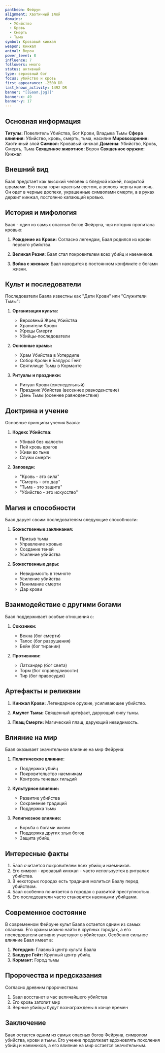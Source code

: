 ```yaml
---
pantheon: Фейрун
alignment: Хаотичный злой
domains:
  - Убийство
  - Кровь
  - Смерть
  - Тьма
symbol: Кровавый кинжал
weapon: Кинжал
animal: Ворон
power_level: 8
influence: 7
followers: много
status: активный
type: верховный бог
focus: убийство и кровь
first_appearance: -2500 DR
last_known_activity: 1492 DR
banner: "[[Баал.jpg]]"
banner-x: 49
banner-y: 17
---
```

## Основная информация

**Титулы:** Повелитель Убийства, Бог Крови, Владыка Тьмы
**Сфера влияния:** Убийство, кровь, смерть, тьма, насилие
**Мировоззрение:** Хаотичный злой
**Символ:** Кровавый кинжал
**Домены:** Убийство, Кровь, Смерть, Тьма
**Священное животное:** Ворон
**Священное оружие:** Кинжал

## Внешний вид

Баал предстает как высокий человек с бледной кожей, покрытой шрамами. Его глаза горят красным светом, а волосы черны как ночь. Он одет в черные доспехи, украшенные символами смерти, а в руках держит кинжал, постоянно капающий кровью.

## История и мифология

Баал - один из самых опасных богов Фейруна, чья история пропитана кровью:

1. **Рождение из Крови:** Согласно легендам, Баал родился из крови первого убийства.

2. **Великая Резня:** Баал стал покровителем всех убийц и наемников.

3. **Война с жизнью:** Баал находится в постоянном конфликте с богами жизни.

## Культ и последователи

Последователи Баала известны как "Дети Крови" или "Служители Тьмы":

1. **Организация культа:**

   - Верховный Жрец Убийства
   - Хранители Крови
   - Жрецы Смерти
   - Убийцы-последователи

2. **Основные храмы:**

   - Храм Убийства в Уотердипе
   - Собор Крови в Балдурс Гейт
   - Святилище Тьмы в Корманте

3. **Ритуалы и праздники:**
   - Ритуал Крови (еженедельный)
   - Праздник Убийства (весеннее равноденствие)
   - День Тьмы (осеннее равноденствие)

## Доктрина и учение

Основные принципы учения Баала:

1. **Кодекс Убийства:**

   - Убивай без жалости
   - Пей кровь врагов
   - Живи во тьме
   - Служи смерти

2. **Заповеди:**
   - "Кровь - это сила"
   - "Смерть - это дар"
   - "Тьма - это защита"
   - "Убийство - это искусство"

## Магия и способности

Баал дарует своим последователям следующие способности:

1. **Божественные заклинания:**

   - Призыв тьмы
   - Управление кровью
   - Создание теней
   - Усиление убийства

2. **Божественные дары:**
   - Невидимость в темноте
   - Усиление убийства
   - Понимание смерти
   - Дар крови

## Взаимодействие с другими богами

Баал поддерживает особые отношения с:

1. **Союзники:**

   - Векна (бог смерти)
   - Талос (бог разрушения)
   - Бейн (бог тирании)

2. **Противники:**
   - Латхандер (бог света)
   - Торм (бог справедливости)
   - Тир (бог правосудия)

## Артефакты и реликвии

1. **Кинжал Крови:** Легендарное оружие, усиливающее убийство.

2. **Амулет Тьмы:** Священный артефакт, дарующий силу тьмы.

3. **Плащ Смерти:** Магический плащ, дарующий невидимость.

## Влияние на мир

Баал оказывает значительное влияние на мир Фейруна:

1. **Политическое влияние:**

   - Поддержка убийц
   - Покровительство наемникам
   - Контроль теневых гильдий

2. **Культурное влияние:**

   - Развитие убийства
   - Сохранение традиций
   - Поддержка тьмы

3. **Религиозное влияние:**
   - Борьба с богами жизни
   - Поддержка других злых богов
   - Защита убийц

## Интересные факты

1. Баал считается покровителем всех убийц и наемников.
2. Его символ - кровавый кинжал - часто используется в ритуалах убийства.
3. В некоторых городах есть традиция молиться Баалу перед убийством.
4. Баал особенно почитается в городах с развитой преступностью.
5. Его последователи часто становятся наемными убийцами.

## Современное состояние

В современном Фейруне культ Баала остается одним из самых опасных. Его храмы можно найти в крупных городах, а его последователи активно участвуют в убийствах. Особенно сильное влияние Баал имеет в:

1. **Уотердип:** Главный центр культа Баала
2. **Балдурс Гейт:** Крупный центр убийц
3. **Кормант:** Город тьмы

## Пророчества и предсказания

Согласно древним пророчествам:

1. Баал восстанет в час величайшего убийства
2. Его кровь затопит мир
3. Верные убийцы будут вознаграждены в конце времен

## Заключение

Баал остается одним из самых опасных богов Фейруна, символом убийства, крови и тьмы. Его учение продолжает вдохновлять поколения убийц и наемников, а его влияние на мир остается значительным.
